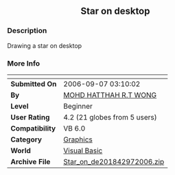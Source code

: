 ﻿<div align="center">

## Star on desktop


</div>

### Description

Drawing a star on desktop
 
### More Info
 


<span>             |<span>
---                |---
**Submitted On**   |2006-09-07 03:10:02
**By**             |[MOHD HATTHAH R\.T WONG](https://github.com/Planet-Source-Code/PSCIndex/blob/master/ByAuthor/mohd-hatthah-r-t-wong.md)
**Level**          |Beginner
**User Rating**    |4.2 (21 globes from 5 users)
**Compatibility**  |VB 6\.0
**Category**       |[Graphics](https://github.com/Planet-Source-Code/PSCIndex/blob/master/ByCategory/graphics__1-46.md)
**World**          |[Visual Basic](https://github.com/Planet-Source-Code/PSCIndex/blob/master/ByWorld/visual-basic.md)
**Archive File**   |[Star\_on\_de201842972006\.zip](https://github.com/Planet-Source-Code/mohd-hatthah-r-t-wong-star-on-desktop__1-66488/archive/master.zip)








